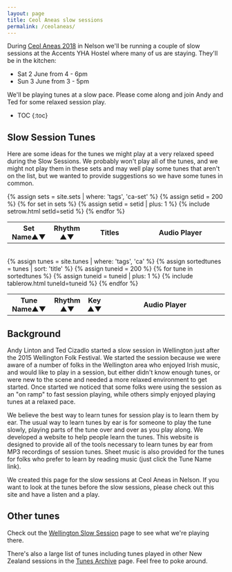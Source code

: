 ```yaml
---
layout: page
title: Ceol Aneas slow sessions
permalink: /ceolaneas/
---
```

<div id="audioPlayer"></div>

<div id="abc-textareas"></div>
<script>
var textAreas = document.getElementById("abc-textareas");
</script>

During <a href="http://www.irishmusic.org.nz/">Ceol Aneas 2018</a> in Nelson we'll be running a couple of slow sessions at
the Accents YHA Hostel where many of us are staying. They'll be in the kitchen:

 * Sat 2 June from 4 - 6pm
 * Sun 3 June from 3 - 5pm

We'll be playing tunes at a slow pace. Please come along and join Andy and Ted
for some relaxed session play.

* TOC
{:toc}

Slow Session Tunes
---------
Here are some ideas for the tunes we might play at a very relaxed speed during
the Slow Sessions. We probably won't play all of the tunes, and we might not play
them in these sets and may well play some tunes that aren't on the list, but we
wanted to provide suggestions so we have some tunes in common.

<table style="width:100%" id="ca-set" class="tablesorter">
<thead>
    <tr>
    <th style="width:20%;">Set Name&#x25B2;&#x25BC;</th>
    <th style="width:9%;">Rhythm<br />&#x25B2;&#x25BC;</th>
    <th style="width:26%;">Titles</th>
    <th style="width:45%;">Audio Player</th>
    </tr>
</thead>
<tbody>
{% assign sets = site.sets | where: 'tags', 'ca-set' %}
{% assign setid = 200 %}
{% for set in sets %}
{% assign setid = setid | plus: 1 %}
<tr>
{% include setrow.html setId=setid %}
</tr>
{% endfor %}
</tbody>
</table>
<br />
<table style="width:100%" id="ca" class="tablesorter">
<thead>
    <tr>
    <th style="width:20%;">Tune Name&#x25B2;&#x25BC;</th>
    <th style="width:6%;">Rhythm<br />&#x25B2;&#x25BC;</th>
    <th style="width:6%;">Key<br />&#x25B2;&#x25BC;</th>
    <th style="width:55%;">Audio Player</th>
    </tr>
</thead>
<tbody>
{% assign tunes = site.tunes | where: 'tags', 'ca' %}
{% assign sortedtunes = tunes | sort: 'title' %}
  {% assign tuneid = 200 %}
  {% for tune in sortedtunes %}
      {% assign tuneid = tuneid | plus: 1 %}
<tr>
{% include tablerow.html tuneId=tuneid %}
</tr>
  {% endfor %}
</tbody>
</table>

Background
----------

Andy Linton and Ted Cizadlo started a slow session in Wellington just after the
2015 Wellington Folk Festival. We started the session because we were aware
of a number of folks in the Wellington area who enjoyed Irish music, and would like to play
in a session, but either didn't know enough tunes, or were new to the scene and
needed a more relaxed environment to get started.  Once started we noticed that
some folks were using the session as an "on ramp" to fast session playing, while
others simply enjoyed playing tunes at a relaxed pace.

We believe the best way to learn tunes for session play is to learn them by ear.
The usual way to learn tunes by ear is for someone to play the tune slowly,
playing parts of the tune over and over as you play along.  We developed a website
to help people learn the tunes. This website
is designed to provide all of the tools necessary to learn tunes by ear from MP3
recordings of session tunes.  Sheet music is also provided for the tunes for
folks who prefer to learn by reading music (just click the Tune Name link).

We created this page for the slow sessions at Ceol Aneas in Nelson.  If you
want to look at the tunes before the slow sessions, please check out this site and
have a listen and a play.

Other tunes
-----------

Check out the <a href="/slowsession/">Wellington Slow Session</a> page
to see what we're playing there.

There's also a large list of tunes including tunes played in other New Zealand sessions in the
<a href="/tunes_archive/">Tunes Archive</a> page.  Feel free to poke around.


<script>
$(document).ready(function() {
    audioPlayer.innerHTML = createAudioPlayer();

    /* turn off sorting on last column */
    $("#focustunes").tablesorter({
        headers: {
            4: {
                sorter: false
            }
        }
    });

    /* turn off sorting on last two columns */
    $("#focussets").tablesorter({
        headers: {
            2: {
                sorter: false
            },  
            3: {
                sorter: false
            }
        }
    });
    // In Chrome/Opera/Firefox, an AudioContext must be created or resumed
    // after the document received a user gesture to enable audio playback.
    // See https://goo.gl/7K7WLu and also see /js/audioContext.js
    // This function only sets the necessary event listener if we're running
    // on a Chrome, Opera or Firefox browser
    audioResume();
});
</script>
